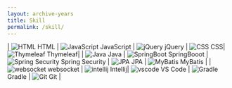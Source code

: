 ```yaml
---
layout: archive-years
title: Skill
permalink: /skill/
---
```


| ![HTML](html.png) HTML | ![JavaScript](javascript.png)  JavaScript | ![jQuery](jQuery.png) jQuery | ![CSS](CSS.jpeg)  CSS| ![Thymeleaf](Thymeleaf.png)  Thymeleaf|
| ![Java](java.png) Java | ![SpringBoot](springboot.png)  SpringBooot | ![Spring Security](SpringSecurity.png)  Spring Security | ![JPA](JPA.png)  JPA | ![MyBatis](MyBatis.png)  MyBatis |
| ![websocket](websocket.png)  websocket | ![intellij](intellij.jpeg)  Intellij| ![vscode](vscode.png)  VS Code | ![Gradle](Gradle.png)  Gradle | ![Git](Git.png)  Git |




